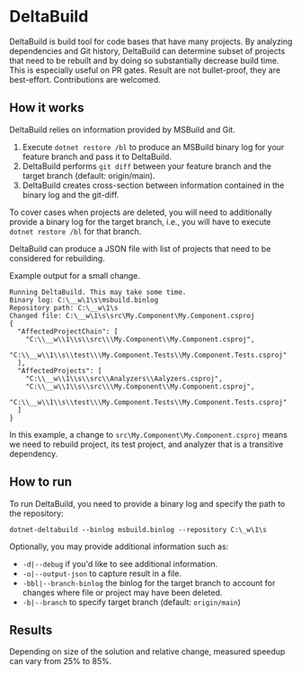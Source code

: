 # DeltaBuild

DeltaBuild is build tool for code bases that have many projects. By analyzing dependencies and Git history, DeltaBuild can determine subset of projects that need to be rebuilt and by doing so substantially decrease build time. This is especially useful on PR gates. Result are not bullet-proof, they are best-effort. Contributions are welcomed.

## How it works

DeltaBuild relies on information provided by MSBuild and Git. 

1. Execute `dotnet restore /bl` to produce an MSBuild binary log for your feature branch and pass it to DeltaBuild.
1. DeltaBuild performs `git diff` between your feature branch and the target branch (default: origin/main).
1. DeltaBuild creates cross-section between information contained in the binary log and the git-diff.

To cover cases when projects are deleted, you will need to additionally provide a binary log for the target branch, i.e., you will have to execute `dotnet restore /bl` for that branch.

DeltaBuild can produce a JSON file with list of projects that need to be considered for rebuilding.


Example output for a small change.
```
Running DeltaBuild. This may take some time.
Binary log: C:\__w\1\s\msbuild.binlog
Repository path: C:\__w\1\s
Changed file: C:\__w\1\s\src\My.Component\My.Component.csproj
{
  "AffectedProjectChain": [
    "C:\\__w\\1\\s\\src\\\My.Component\\My.Component.csproj",
    "C:\\__w\\1\\s\\test\\\My.Component.Tests\\My.Component.Tests.csproj"
  ],
  "AffectedProjects": [
    "C:\\__w\\1\\s\\src\\Analyzers\\Aalyzers.csproj",
    "C:\\__w\\1\\s\\src\\\My.Component\\My.Component.csproj",
    "C:\\__w\\1\\s\\test\\\My.Component.Tests\\My.Component.Tests.csproj"
  ]
}
```

In this example, a change to `src\My.Component\My.Component.csproj` means we need to rebuild project, its test project, and analyzer that is a transitive dependency.

## How to run

To run DeltaBuild, you need to provide a binary log and specify the path to the repository:
```
dotnet-deltabuild --binlog msbuild.binlog --repository C:\_w\1\s
```

Optionally, you may provide additional information such as:
- `-d|--debug` if you'd like to see additional information.
- `-o|--output-json` to capture result in a file.
- `-bbl|--branch-binlog` the binlog for the target branch to account for changes where file or project may have been deleted.
- `-b|--branch` to specify target branch (default: `origin/main`)


## Results

Depending on size of the solution and relative change, measured speedup can vary from 25% to 85%.
